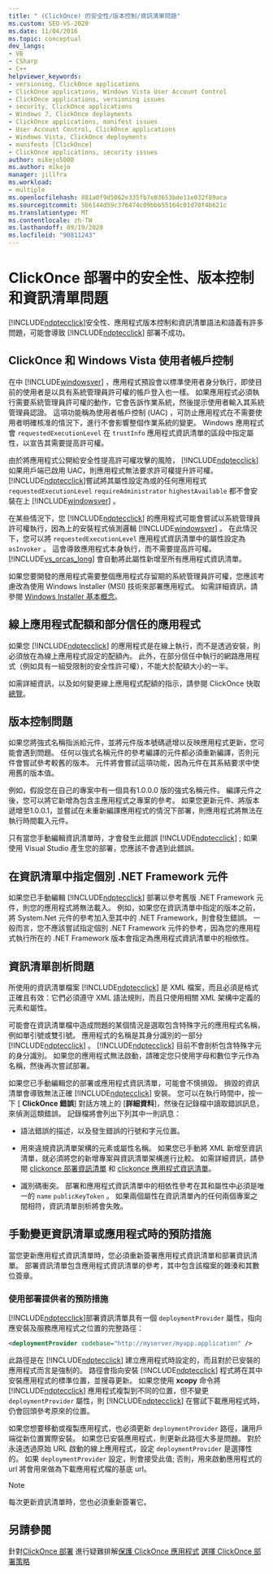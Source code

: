 ```yaml
---
title: " (ClickOnce) 的安全性/版本控制/資訊清單問題"
ms.custom: SEO-VS-2020
ms.date: 11/04/2016
ms.topic: conceptual
dev_langs:
- VB
- CSharp
- C++
helpviewer_keywords:
- versioning, ClickOnce applications
- ClickOnce applications, Windows Vista User Account Control
- ClickOnce applications, versioning issues
- security, ClickOnce applications
- Windows 7, ClickOnce deployments
- ClickOnce applications, manifest issues
- User Account Control, ClickOnce applications
- Windows Vista, ClickOnce deployments
- manifests [ClickOnce]
- ClickOnce applications, security issues
author: mikejo5000
ms.author: mikejo
manager: jillfra
ms.workload:
- multiple
ms.openlocfilehash: 881a0f9d5062e335fb7e03653bde11e032f89aca
ms.sourcegitcommit: 566144d59c376474c09bbb55164c01d70f4b621c
ms.translationtype: MT
ms.contentlocale: zh-TW
ms.lasthandoff: 09/19/2020
ms.locfileid: "90811243"
---
```

# <a name="security-versioning-and-manifest-issues-in-clickonce-deployments"></a>ClickOnce 部署中的安全性、版本控制和資訊清單問題

[!INCLUDE[ndptecclick](../deployment/includes/ndptecclick_md.md)]安全性、應用程式版本控制和資訊清單語法和語義有許多問題，可能會導致 [!INCLUDE[ndptecclick](../deployment/includes/ndptecclick_md.md)] 部署不成功。

## <a name="clickonce-and-windows-vista-user-account-control"></a>ClickOnce 和 Windows Vista 使用者帳戶控制

在中 [!INCLUDE[windowsver](../deployment/includes/windowsver_md.md)] ，應用程式預設會以標準使用者身分執行，即使目前的使用者是以具有系統管理員許可權的帳戶登入也一樣。 如果應用程式必須執行需要系統管理員許可權的動作，它會告訴作業系統，然後提示使用者輸入其系統管理員認證。 這項功能稱為使用者帳戶控制 (UAC) ，可防止應用程式在不需要使用者明確核准的情況下，進行不會影響整個作業系統的變更。 Windows 應用程式會 `requestedExecutionLevel` 在 `trustInfo` 應用程式資訊清單的區段中指定屬性，以宣告其需要提高許可權。

由於將應用程式公開給安全性提高許可權攻擊的風險， [!INCLUDE[ndptecclick](../deployment/includes/ndptecclick_md.md)] 如果用戶端已啟用 UAC，則應用程式無法要求許可權提升許可權。 [!INCLUDE[ndptecclick](../deployment/includes/ndptecclick_md.md)]嘗試將其屬性設定為或的任何應用程式 `requestedExecutionLevel` `requireAdministrator` `highestAvailable` 都不會安裝在上 [!INCLUDE[windowsver](../deployment/includes/windowsver_md.md)] 。

在某些情況下，您 [!INCLUDE[ndptecclick](../deployment/includes/ndptecclick_md.md)] 的應用程式可能會嘗試以系統管理員許可權執行，因為上的安裝程式偵測邏輯 [!INCLUDE[windowsver](../deployment/includes/windowsver_md.md)] 。 在此情況下，您可以將 `requestedExecutionLevel` 應用程式資訊清單中的屬性設定為 `asInvoker` 。 這會導致應用程式本身執行，而不需要提高許可權。 [!INCLUDE[vs_orcas_long](../debugger/includes/vs_orcas_long_md.md)] 會自動將此屬性新增至所有應用程式資訊清單。

如果您要開發的應用程式需要整個應用程式存留期的系統管理員許可權，您應該考慮改為使用 Windows Installer (MSI) 技術來部署應用程式。 如需詳細資訊，請參閱 [Windows Installer 基本概念](../extensibility/internals/windows-installer-basics.md)。

## <a name="online-application-quotas-and-partial-trust-applications"></a>線上應用程式配額和部分信任的應用程式

如果您 [!INCLUDE[ndptecclick](../deployment/includes/ndptecclick_md.md)] 的應用程式是在線上執行，而不是透過安裝，則必須放在為線上應用程式設定的配額內。 此外，在部分信任中執行的網路應用程式（例如具有一組受限制的安全性許可權），不能大於配額大小的一半。

如需詳細資訊，以及如何變更線上應用程式配額的指示，請參閱 ClickOnce 快取 [總覽](../deployment/clickonce-cache-overview.md)。

## <a name="versioning-issues"></a>版本控制問題

如果您將強式名稱指派給元件，並將元件版本號碼遞增以反映應用程式更新，您可能會遇到問題。 任何以強式名稱元件的參考編譯的元件都必須重新編譯，否則元件會嘗試參考較舊的版本。 元件將會嘗試這項功能，因為元件在其系結要求中使用舊的版本值。

例如，假設您在自己的專案中有一個具有1.0.0.0 版的強式名稱元件。 編譯元件之後，您可以將它新增為包含主應用程式之專案的參考。 如果您更新元件、將版本遞增至1.0.0.1，並嘗試在未重新編譯應用程式的情況下部署，則應用程式將無法在執行時間載入元件。

只有當您手動編輯資訊清單時，才會發生此錯誤 [!INCLUDE[ndptecclick](../deployment/includes/ndptecclick_md.md)] ; 如果使用 Visual Studio 產生您的部署，您應該不會遇到此錯誤。

## <a name="specify-individual-net-framework-assemblies-in-the-manifest"></a>在資訊清單中指定個別 .NET Framework 元件

如果您已手動編輯 [!INCLUDE[ndptecclick](../deployment/includes/ndptecclick_md.md)] 部署以參考舊版 .NET Framework 元件，則您的應用程式將無法載入。 例如，如果您在資訊清單中指定的版本之前，將 System.Net 元件的參考加入至其中的 .NET Framework，則會發生錯誤。 一般而言，您不應該嘗試指定個別 .NET Framework 元件的參考，因為您的應用程式執行所在的 .NET Framework 版本會指定為應用程式資訊清單中的相依性。

## <a name="manifest-parsing-issues"></a>資訊清單剖析問題

所使用的資訊清單檔案 [!INCLUDE[ndptecclick](../deployment/includes/ndptecclick_md.md)] 是 XML 檔案，而且必須是格式正確且有效：它們必須遵守 XML 語法規則，而且只使用相關 XML 架構中定義的元素和屬性。

可能會在資訊清單檔中造成問題的某個情況是選取包含特殊字元的應用程式名稱，例如單引號或雙引號。 應用程式的名稱是其身分識別的一部分 [!INCLUDE[ndptecclick](../deployment/includes/ndptecclick_md.md)] 。 [!INCLUDE[ndptecclick](../deployment/includes/ndptecclick_md.md)] 目前不會剖析包含特殊字元的身分識別。 如果您的應用程式無法啟動，請確定您只使用字母和數位字元作為名稱，然後再次嘗試部署。

如果您已手動編輯您的部署或應用程式資訊清單，可能會不慎損毀。 損毀的資訊清單會導致無法正確 [!INCLUDE[ndptecclick](../deployment/includes/ndptecclick_md.md)] 安裝。 您可以在執行時間中，按一下 [ **ClickOnce 錯誤**] 對話方塊上的 [**詳細資料**]，然後在記錄檔中讀取錯誤訊息，來偵測這類錯誤。 記錄檔將會列出下列其中一則訊息：

- 語法錯誤的描述，以及發生錯誤的行號和字元位置。

- 用來違規資訊清單架構的元素或屬性名稱。 如果您已手動將 XML 新增至資訊清單，就必須將您的新增專案與資訊清單架構進行比較。 如需詳細資訊，請參閱 [clickonce 部署資訊清單](../deployment/clickonce-deployment-manifest.md) 和 [clickonce 應用程式資訊清單](../deployment/clickonce-application-manifest.md)。

- 識別碼衝突。 部署和應用程式資訊清單中的相依性參考在其和屬性中必須是唯一的 `name` `publicKeyToken` 。 如果兩個屬性在資訊清單內的任何兩個專案之間相符，資訊清單剖析將會失敗。

## <a name="precautions-when-manually-changing-manifests-or-applications"></a>手動變更資訊清單或應用程式時的預防措施

當您更新應用程式資訊清單時，您必須重新簽署應用程式資訊清單和部署資訊清單。 部署資訊清單包含應用程式資訊清單的參考，其中包含該檔案的雜湊和其數位簽章。

### <a name="precautions-with-deployment-provider-usage"></a>使用部署提供者的預防措施

[!INCLUDE[ndptecclick](../deployment/includes/ndptecclick_md.md)]部署資訊清單具有一個 `deploymentProvider` 屬性，指向應安裝及服務應用程式之位置的完整路徑：

```xml
<deploymentProvider codebase="http://myserver/myapp.application" />
```

此路徑是在 [!INCLUDE[ndptecclick](../deployment/includes/ndptecclick_md.md)] 建立應用程式時設定的，而且對於已安裝的應用程式而言是強制的。 路徑會指向安裝 [!INCLUDE[ndptecclick](../deployment/includes/ndptecclick_md.md)] 程式將在其中安裝應用程式的標準位置，並搜尋更新。 如果您使用 **xcopy** 命令將 [!INCLUDE[ndptecclick](../deployment/includes/ndptecclick_md.md)] 應用程式複製到不同的位置，但不變更 `deploymentProvider` 屬性，則 [!INCLUDE[ndptecclick](../deployment/includes/ndptecclick_md.md)] 在嘗試下載應用程式時，仍會回頭參考原來的位置。

如果您想要移動或複製應用程式，也必須更新 `deploymentProvider` 路徑，讓用戶端從新位置實際安裝。 如果您已安裝應用程式，則更新此路徑大多是問題。 對於永遠透過原始 URL 啟動的線上應用程式，設定 `deploymentProvider` 是選擇性的。 如果 `deploymentProvider` 設定，則會接受此值; 否則，用來啟動應用程式的 url 將會用來做為下載應用程式檔的基底 url。

> [!NOTE]
> 每次更新資訊清單時，您也必須重新簽署它。

## <a name="see-also"></a>另請參閱

針對[ClickOnce 部署](../deployment/troubleshooting-clickonce-deployments.md) 
 進行疑難排解[保護 ClickOnce 應用程式](../deployment/securing-clickonce-applications.md) 
[選擇 ClickOnce 部署策略](../deployment/choosing-a-clickonce-deployment-strategy.md)
